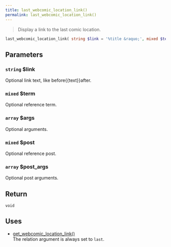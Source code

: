 ```yaml
---
title: last_webcomic_location_link()
permalink: last_webcomic_location_link()
---
```


> Display a link to the last comic location.

```php
last_webcomic_location_link( string $link = '%title &raquo;', mixed $term = null, array $args = [], mixed $post = null, array $post_args = [] ) : void
```

## Parameters

### `string` $link
Optional link text, like before{{text}}after.

### `mixed` $term
Optional reference term.

### `array` $args
Optional arguments.

### `mixed` $post
Optional reference post.

### `array` $post_args
Optional post arguments.

## Return

`void`

## Uses
- [get_webcomic_location_link()](get_webcomic_location_link())  
The relation argument is always set to
`last`.
